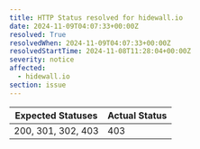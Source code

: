 ```yaml
---
title: HTTP Status resolved for hidewall.io
date: 2024-11-09T04:07:33+00:00Z
resolved: True
resolvedWhen: 2024-11-09T04:07:33+00:00Z
resolvedStartTime: 2024-11-08T11:28:04+00:00Z
severity: notice
affected:
  - hidewall.io
section: issue
---
```


| Expected Statuses | Actual Status  |
|-------------------|----------------|
| 200, 301, 302, 403 | 403 |
